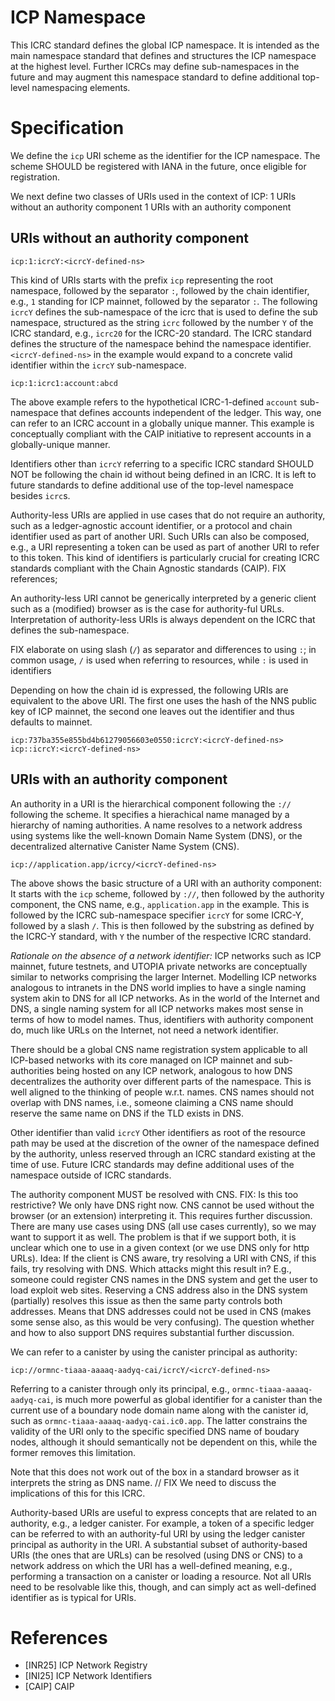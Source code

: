 
# ICP Namespace

This ICRC standard defines the global ICP namespace. It is intended as the main namespace standard that defines and structures the ICP namespace at the highest level. Further ICRCs may define sub-namespaces in the future and may augment this namespace standard to define additional top-level namespacing elements.

# Specification

We define the `icp` URI scheme as the identifier for the ICP namespace. The scheme SHOULD be registered with IANA in the future, once eligible for registration.

We next define two classes of URIs used in the context of ICP:
1 URIs without an authority component
1 URIs with an authority component

## URIs without an authority component

```
icp:1:icrcY:<icrcY-defined-ns>
```

This kind of URIs starts with the prefix `icp` representing the root namespace, followed by the separator `:`, followed by the chain identifier, e.g., `1` standing for ICP mainnet, followed by the separator `:`. The following `icrcY` defines the sub-namespace of the icrc that is used to define the sub namespace, structured as the string `icrc` followed by the number `Y` of the ICRC standard, e.g., `icrc20` for the ICRC-20 standard. The ICRC standard defines the structure of the namespace behind the namespace identifier. `<icrcY-defined-ns>` in the example would expand to a concrete valid identifier within the `icrcY` sub-namespace.

`icp:1:icrc1:account:abcd`

The above example refers to the hypothetical ICRC-1-defined `account` sub-namespace that defines accounts independent of the ledger. This way, one can refer to an ICRC account in a globally unique manner. This example is conceptually compliant with the CAIP initiative to represent accounts in a globally-unique manner.

Identifiers other than `icrcY` referring to a specific ICRC standard SHOULD NOT be following the chain id without being defined in an ICRC. It is left to future standards to define additional use of the top-level namespace besides `icrc`s.

Authority-less URIs are applied in use cases that do not require an authority, such as a ledger-agnostic account identifier, or a protocol and chain identifier used as part of another URI. Such URIs can also be composed, e.g., a URI representing a token can be used as part of another URI to refer to this token. This kind of identifiers is particularly crucial for creating ICRC standards compliant with the Chain Agnostic standards (CAIP). FIX references;

An authority-less URI cannot be generically interpreted by a generic client such as a (modified) browser as is the case for authority-ful URLs. Interpretation of authority-less URIs is always dependent on the ICRC that defines the sub-namespace.

FIX elaborate on using slash (`/`) as separator and differences to using `:`; in common usage, `/` is used when referring to resources, while `:` is used in identifiers

Depending on how the chain id is expressed, the following URIs are equivalent to the above URI. The first one uses the hash of the NNS public key of ICP mainnet, the second one leaves out the identifier and thus defaults to mainnet.
```
icp:737ba355e855bd4b61279056603e0550:icrcY:<icrcY-defined-ns>
icp::icrcY:<icrcY-defined-ns>
```

## URIs with an authority component

An authority in a URI is the hierarchical component following the `://` following the scheme. It specifies a hierachical name managed by a hierarchy of naming authorities. A name resolves to a network address using systems like the well-known Domain Name System (DNS), or the decentralized alternative Canister Name System (CNS).

```
icp://application.app/icrcy/<icrcY-defined-ns>
```

The above shows the basic structure of a URI with an authority component: It starts with the `icp` scheme, followed by `://`, then followed by the authority component, the CNS name, e.g., `application.app` in the example. This is followed by the ICRC sub-namespace specifier `icrcY` for some ICRC-Y, followed by a slash `/`. This is then followed by the substring as defined by the ICRC-Y standard, with `Y` the number of the respective ICRC standard.

*Rationale on the absence of a network identifier:* ICP networks such as ICP mainnet, future testnets, and UTOPIA private networks are conceptually similar to networks comprising the larger Internet. Modelling ICP networks analogous to intranets in the DNS world implies to have a single naming system akin to DNS for all ICP networks. As in the world of the Internet and DNS, a single naming system for all ICP networks makes most sense in terms of how to model names. Thus, identifiers with authority component do, much like URLs on the Internet, not need a network identifier.

There should be a global CNS name registration system applicable to all ICP-based networks with its core managed on ICP mainnet and sub-authorities being hosted on any ICP network, analogous to how DNS decentralizes the authority over different parts of the namespace. This is well aligned to the thinking of people w.r.t. names. CNS names should not overlap with DNS names, i.e., someone claiming a CNS name should reserve the same name on DNS if the TLD exists in DNS.

Other identifier than valid `icrcY` Other identifiers as root of the resource path may be used at the discretion of the owner of the namespace defined by the authority, unless reserved through an ICRC standard existing at the time of use. Future ICRC standards may define additional uses of the namespace outside of ICRC standards.

The authority component MUST be resolved with CNS. FIX: Is this too restrictive? We only have DNS right now. CNS cannot be used without the browser (or an extension) interpreting it. This requires further discussion. There are many use cases using DNS (all use cases currently), so we may want to support it as well. The problem is that if we support both, it is unclear which one to use in a given context (or we use DNS only for http URLs). Idea: If the client is CNS aware, try resolving a URI with CNS, if this fails, try resolving with DNS. Which attacks might this result in? E.g., someone could register CNS names in the DNS system and get the user to load exploit web sites. Reserving a CNS address also in the DNS system (partially) resolves this issue as then the same party controls both addresses. Means that DNS addresses could not be used in CNS (makes some sense also, as this would be very confusing).
The question whether and how to also support DNS requires substantial further discussion.

We can refer to a canister by using the canister principal as authority:
```
icp://ormnc-tiaaa-aaaaq-aadyq-cai/icrcY/<icrcY-defined-ns>
```

Referring to a canister through only its principal, e.g., `ormnc-tiaaa-aaaaq-aadyq-cai`, is much more powerful as global identifier for a canister than the current use of a boundary node domain name along with the canister id, such as ```ormnc-tiaaa-aaaaq-aadyq-cai.ic0.app```. The latter constrains the validity of the URI only to the specific specified DNS name of boudary nodes, although it should semantically not be dependent on this, while the former removes this limitation.

Note that this does not work out of the box in a standard browser as it interprets the string as DNS name. // FIX We need to discuss the implications of this for this ICRC.

Authority-based URIs are useful to express concepts that are related to an authority, e.g., a ledger canister. For example, a token of a specific ledger can be referred to with an authority-ful URI by using the ledger canister principal as authority in the URI. A substantial subset of authority-based URIs (the ones that are URLs) can be resolved (using DNS or CNS) to a network address on which the URI has a well-defined meaning, e.g., performing a transaction on a canister or loading a resource. Not all URIs need to be resolvable like this, though, and can simply act as well-defined identifier as is typical for URIs.


# References

* [INR25] ICP Network Registry
* [INI25] ICP Network Identifiers
* [CAIP] CAIP
